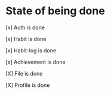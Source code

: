 # State of being done

[x] Auth is done

[x] Habit is done

[x] Habit-log is done

[x] Achievement is done 

[X] File is done

[X] Profile is done 
